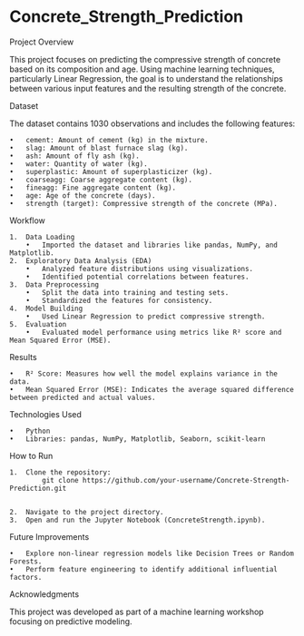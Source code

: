 # Concrete_Strength_Prediction

Project Overview

This project focuses on predicting the compressive strength of concrete based on its composition and age. Using machine learning techniques, particularly Linear Regression, the goal is to understand the relationships between various input features and the resulting strength of the concrete.

Dataset

The dataset contains 1030 observations and includes the following features:

	•	cement: Amount of cement (kg) in the mixture.
	•	slag: Amount of blast furnace slag (kg).
	•	ash: Amount of fly ash (kg).
	•	water: Quantity of water (kg).
	•	superplastic: Amount of superplasticizer (kg).
	•	coarseagg: Coarse aggregate content (kg).
	•	fineagg: Fine aggregate content (kg).
	•	age: Age of the concrete (days).
	•	strength (target): Compressive strength of the concrete (MPa).

Workflow

	1.	Data Loading
		•	Imported the dataset and libraries like pandas, NumPy, and Matplotlib.
	2.	Exploratory Data Analysis (EDA)
		•	Analyzed feature distributions using visualizations.
		•	Identified potential correlations between features.
	3.	Data Preprocessing
		•	Split the data into training and testing sets.
		•	Standardized the features for consistency.
	4.	Model Building
		•	Used Linear Regression to predict compressive strength.
	5.	Evaluation
		•	Evaluated model performance using metrics like R² score and Mean Squared Error (MSE).

Results

	•	R² Score: Measures how well the model explains variance in the data.
	•	Mean Squared Error (MSE): Indicates the average squared difference between predicted and actual values.

Technologies Used

	•	Python
	•	Libraries: pandas, NumPy, Matplotlib, Seaborn, scikit-learn

How to Run

	1.	Clone the repository:
			git clone https://github.com/your-username/Concrete-Strength-Prediction.git  


	2.	Navigate to the project directory.
	3.	Open and run the Jupyter Notebook (ConcreteStrength.ipynb).

Future Improvements

	•	Explore non-linear regression models like Decision Trees or Random Forests.
	•	Perform feature engineering to identify additional influential factors.

Acknowledgments

This project was developed as part of a machine learning workshop focusing on predictive modeling.
